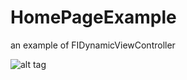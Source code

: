 # HomePageExample
an example of FIDynamicViewController

![alt tag](http://i.imgur.com/Jfl2MdE.png)
